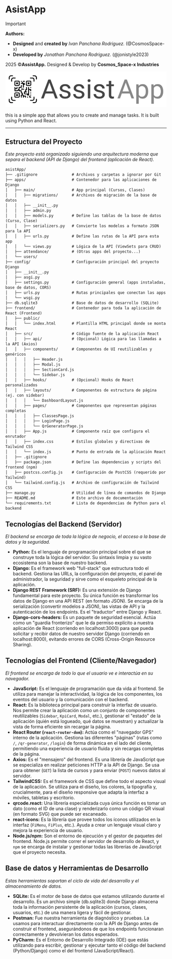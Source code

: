 # AsistApp

>[!important]
>
> **Authors:**
>- **Designed** and **created by** _Ivan Panchana Rodriguez._ (@CosmosSpace-x)
>- **Developed by** _Jonathan Panchana Rodriguez._ (@jonistyle2023)
>
> 2025 ©**AssistApp.** Designed & Develop by **Cosmos_Space-x Industries**

![assistAppLogo.png](templates/assets/images/assistApp-Logo.png)

this is a simple app that allows you to create and manage tasks. It is built using Python and React.

---

## **Estructura del Proyecto**

*Este proyecto está organizado siguiendo una arquitectura moderna que separa el backend (API de Django) del frontend (aplicación de React).*

```
asistApp/
├── .gitignore               # Archivos y carpetas a ignorar por Git
├── apps/                    # Contenedor para las aplicaciones de Django
│   ├── main/                # App principal (Cursos, Clases)
│   │   ├── migrations/      # Archivos de migración de la base de datos
│   │   ├── __init__.py
│   │   ├── admin.py
│   │   ├── models.py        # Define las tablas de la base de datos (Curso, Clase)
│   │   ├── serializers.py   # Convierte los modelos a formato JSON para la API
│   │   ├── urls.py          # Define las rutas de la API para esta app
│   │   └── views.py         # Lógica de la API (ViewSets para CRUD)
│   ├── attendance/          # (Otras apps del proyecto...)
│   └── users/
├── config/                  # Configuración principal del proyecto Django
│   ├── __init__.py
│   ├── asgi.py
│   ├── settings.py          # Configuración general (apps instaladas, base de datos, CORS)
│   ├── urls.py              # Rutas principales que conectan las apps
│   └── wsgi.py
├── db.sqlite3               # Base de datos de desarrollo (SQLite)
├── frontend/                # Contenedor para toda la aplicación de React (Frontend)
│   ├── public/
│   │   └── index.html       # Plantilla HTML principal donde se monta React
│   ├── src/                 # Código fuente de la aplicación React
│   │   ├── api/             # (Opcional) Lógica para las llamadas a la API (Axios)
│   │   ├── components/      # Componentes de UI reutilizables y genéricos
│   │   │   ├── Header.js
│   │   │   ├── Modal.js
│   │   │   ├── SectionCard.js
│   │   │   └── Sidebar.js
│   │   ├── hooks/           # (Opcional) Hooks de React personalizados
│   │   ├── layouts/         # Componentes de estructura de página (ej. con sidebar)
│   │   │   └── DashboardLayout.js
│   │   ├── pages/           # Componentes que representan páginas completas
│   │   │   ├── ClassesPage.js
│   │   │   ├── LoginPage.js
│   │   │   └── QrGeneratorPage.js
│   │   ├── App.js           # Componente raíz que configura el enrutador
│   │   ├── index.css        # Estilos globales y directivas de Tailwind CSS
│   │   └── index.js         # Punto de entrada de la aplicación React
│   ├── .gitignore
│   ├── package.json         # Define las dependencias y scripts del frontend (npm)
│   ├── postcss.config.js    # Configuración de PostCSS (requerido por Tailwind)
│   └── tailwind.config.js   # Archivo de configuración de Tailwind CSS
├── manage.py                # Utilidad de línea de comandos de Django
├── README.md                # Este archivo de documentación
└── requirements.txt         # Lista de dependencias de Python para el backend
```

## **Tecnologías del Backend (Servidor)**

*El backend se encarga de toda la lógica de negocio, el acceso a la base de datos y la seguridad.*

- **Python:** Es el lenguaje de programación principal sobre el que se construye toda la lógica del servidor. Su sintaxis limpia y su vasto ecosistema son la base de nuestro backend.
- **Django:** Es el framework web "full-stack" que estructura todo el backend. Gestiona las URLs, la configuración del proyecto, el panel de administrador, la seguridad y sirve como el esqueleto principal de la aplicación.
- **Django REST Framework (SRF):** Es una extensión de Django fundamental para este proyecto. Su única función es transformar los datos de Django en una API REST (en formato JSON). Se encarga de la serialización (convertir modelos a JSON), las vistas de API y la autenticación de los endpoints. Es el "traductor" entre Django y React.
- **Django-cors-headers:** Es un paquete de seguridad esencial. Actúa como un "guardia fronterizo" que le da permiso explícito a nuestra aplicación de React (corriendo en localhost:3000) para que pueda solicitar y recibir datos de nuestro servidor Django (corriendo en localhost:8000), evitando errores de CORS (Cross-Origin Resource Sharing).

## **Tecnologías del Frontend (Cliente/Navegador)**

*El frontend se encarga de todo lo que el usuario ve e interactúa en su navegador.*

- **JavaScript:** Es el lenguaje de programación que da vida al frontend. Se utiliza para manejar la interactividad, la lógica de los componentes, los eventos del usuario y la comunicación con el backend.
- **React:** Es la biblioteca principal para construir la interfaz de usuario. Nos permite crear la aplicación como un conjunto de componentes reutilizables (`Sidebar`, `KpiCard`, `Modal`, etc.), gestionar el "estado" de la aplicación (quién está logueado, qué datos se muestran) y actualizar la vista de forma eficiente sin recargar la página.
- **React Router (`react-router-dom`):** Actúa como el "navegador GPS" interno de la aplicación. Gestiona las diferentes "páginas" (rutas como `/`, `/qr-generator`, `/login`) de forma dinámica en el lado del cliente, permitiendo una experiencia de usuario fluida y sin recargas completas de la página.
- **Axios:** Es el "mensajero" del frontend. Es una librería de JavaScript que se especializa en realizar peticiones HTTP a la API de Django. Se usa para obtener (`GET`) la lista de cursos y para enviar (`POST`) nuevos datos al servidor.
- **TailwindCSS:** Es el framework de CSS que define todo el aspecto visual de la aplicación. Se utiliza para el diseño, los colores, la tipografía y, crucialmente, para el diseño responsive que adapta la interfaz a móviles, tabletas y escritorio.
- **qrcode.react:** Una librería especializada cuya única función es tomar un dato (como el ID de una clase) y renderizarlo como un código QR visual (en formato SVG) que puede ser escaneado.
- **react-icons:** Es la librería que provee todos los íconos utilizados en la interfaz (`FiMenu`, `FiPlus`, etc.). Ayuda a crear un lenguaje visual claro y mejora la experiencia de usuario.
- **Node.js/npm:** Son el entorno de ejecución y el gestor de paquetes del frontend. Node.js permite correr el servidor de desarrollo de React, y `npm` se encarga de instalar y gestionar todas las librerías de JavaScript que el proyecto necesita.

## **Base de datos y Herramientas de Desarrollo**

*Estas herramientas soportan el ciclo de vida del desarrollo y el almacenamiento de datos.*

- **SQLite:** Es el motor de base de datos que estamos utilizando durante el desarrollo. Es un archivo simple (db.sqlite3) donde Django almacena toda la información persistente de la aplicación (cursos, clases, usuarios, etc.) de una manera ligera y fácil de gestionar.
- **Postman:** Fue nuestra herramienta de diagnóstico y pruebas. La usamos para interactuar directamente con la API de Django antes de construir el frontend, asegurándonos de que los endpoints funcionaran correctamente y devolvieran los datos esperados.
- **PyCharm:** Es el Entorno de Desarrollo Integrado (IDE) que estás utilizando para escribir, gestionar y ejecutar tanto el código del backend (Python/Django) como el del frontend (JavaScript/React).